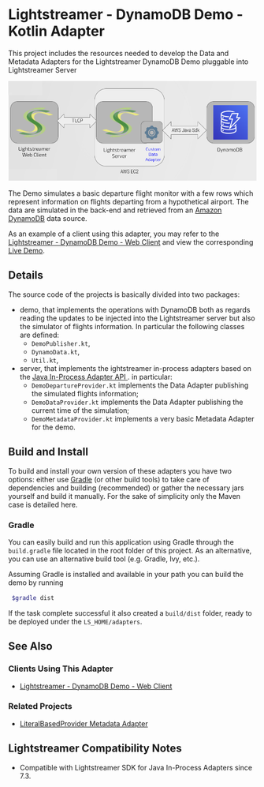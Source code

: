 # Lightstreamer - DynamoDB Demo - Kotlin Adapter

This project includes the resources needed to develop the Data and Metadata Adapters for the Lightstreamer DynamoDB Demo pluggable into Lightstreamer Server 

![Infrastructure](infrastructure.png)<br>

The Demo simulates a basic departure flight monitor with a few rows which represent information on flights departing from a hypothetical airport.
The data are simulated in the back-end and retrieved from an [Amazon DynamoDB](https://aws.amazon.com/en/dynamodb/) data source.

As an example of a client using this adapter, you may refer to the [Lightstreamer - DynamoDB Demo - Web Client](https://github.com/Lightstreamer/Lightstreamer-example-DynamoDB-client-javascript) and view the corresponding [Live Demo]().

## Details

The source code of the projects is basically divided into two packages: 

- demo, that implements the operations with DynamoDB both as regards reading the updates to be injected into the Lightstreamer server but also the simulator of flights information. In particular the following classes are defined:
    - `DemoPublisher.kt`, 
    - `DynamoData.kt`, 
    - `Util.kt`, 
- server, that implements the ightstreamer in-process adapters based on the [Java In-Process Adapter API ](https://sdk.lightstreamer.com/ls-adapter-inprocess/7.3.1/api/index.html). in particular:
    - `DemoDepartureProvider.kt` implements the Data Adapter publishing the simulated flights information;
    - `DemoDataProvider.kt` implements the Data Adapter publishing the current time of the simulation;
    - `DemoMetadataProvider.kt` implements a very basic Metadata Adapter for the demo.

## Build and Install

To build and install your own version of these adapters you have two options:
either use [Gradle](https://gradle.org/install/) (or other build tools) to take care of dependencies and building (recommended) or gather the necessary jars yourself and build it manually.
For the sake of simplicity only the Maven case is detailed here.

### Gradle

You can easily build and run this application using Gradle through the `build.gradle` file located in the root folder of this project. As an alternative, you can use an alternative build tool (e.g. Gradle, Ivy, etc.).

Assuming Gradle is installed and available in your path you can build the demo by running
```sh 
 $gradle dist 
```

If the task complete successful it also created a `build/dist` folder, ready to be deployed under the `LS_HOME/adapters`.

## See Also

### Clients Using This Adapter
<!-- START RELATED_ENTRIES -->

* [Lightstreamer - DynamoDB Demo - Web Client](https://github.com/Lightstreamer/Lightstreamer-example-DynamoDB-client-javascript)

<!-- END RELATED_ENTRIES -->

### Related Projects

* [LiteralBasedProvider Metadata Adapter](https://github.com/Lightstreamer/Lightstreamer-lib-adapter-java-inprocess#literalbasedprovider-metadata-adapter)

## Lightstreamer Compatibility Notes

- Compatible with Lightstreamer SDK for Java In-Process Adapters since 7.3.